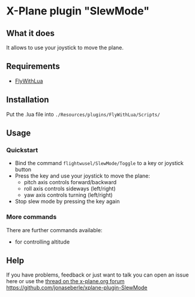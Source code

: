 # X-Plane plugin "SlewMode"

## What it does

It allows to use your joystick to move the plane.

## Requirements

* [FlyWithLua](https://forums.x-plane.org/index.php?/files/file/82888-flywithlua-ng-next-generation-plus-edition-for-x-plane-12-win-lin-mac/)

## Installation

Put the .lua file into `./Resources/plugins/FlyWithLua/Scripts/`

## Usage

### Quickstart

* Bind the command `flightwusel/SlewMode/Toggle` to a key or joystick button
* Press the key and use your joystick to move the plane:
  - pitch axis controls forward/backward
  - roll axis controls sideways (left/right)
  - yaw axis controls turning (left/right)
* Stop slew mode by pressing the key again

### More commands

There are further commands available:
* for controlling altitude

## Help

If you have problems, feedback or just want to talk you can open an issue here or use the [thread on 
the x-plane.org forum](https://forums.x-plane.org/index.php?/forums/topic/283229-slew-reposition-mode/)
https://github.com/jonaseberle/xplane-plugin-SlewMode
